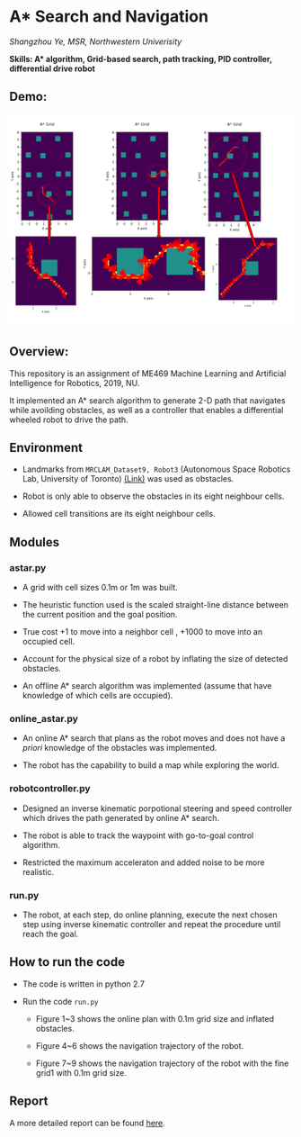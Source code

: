 # A* Search and Navigation

*Shangzhou Ye, MSR, Northwestern Univerisity*

**Skills: A\* algorithm, Grid-based search, path tracking, PID controller, differential drive robot**

## Demo:

![demo](https://github.com/shangzhouye/search-and-navigation-public/blob/master/demo.png?raw=true)

## Overview:

This repository is an assignment of ME469 Machine Learning and Artificial Intelligence for Robotics, 2019, NU. 

It implemented an A* search algorithm to generate 2-D path that navigates while avoilding obstacles, as well as a controller that enables a differential wheeled robot to drive the path.

## Environment

- Landmarks from `MRCLAM_Dataset9, Robot3` (Autonomous Space Robotics Lab, University of Toronto) [(Link)](http://asrl.utias.utoronto.ca/datasets/mrclam/index.html) was used as obstacles.

- Robot is only able to observe the obstacles in its eight neighbour cells.

- Allowed cell transitions are its eight neighbour cells.

## Modules

### astar.py

- A grid with cell sizes 0.1m or 1m was built.

- The heuristic function used is the scaled straight-line distance between the current position and the goal position. 

- True cost +1 to move into a neighbor cell , +1000 to move into an occupied cell.

- Account for the physical size of a robot by inflating the size of detected obstacles.

- An offline A* search algorithm was implemented (assume that have knowledge of which cells are occupied). 

### online_astar.py

- An online A* search that plans as the robot moves and does not have a *priori* knowledge of the obstacles was implemented.

- The robot has the capability to build a map while exploring the world.

### robotcontroller.py

- Designed an inverse kinematic porpotional steering and speed controller which drives the path generated by online A* search.

- The robot is able to track the waypoint with go-to-goal control algorithm.

- Restricted the maximum acceleraton and added noise to be more realistic.

### run.py

- The robot, at each step, do online planning, execute the next chosen step using inverse kinematic controller and repeat the procedure until reach the goal.

## How to run the code

- The code is written in python 2.7

- Run the code `run.py`

   - Figure 1~3 shows the online plan with 0.1m grid size and inflated obstacles.

   - Figure 4~6 shows the navigation trajectory of the robot.

   - Figure 7~9 shows the navigation trajectory of the robot with the fine grid1 with 0.1m grid size.

## Report

A more detailed report can be found [here](https://github.com/shangzhouye/search-and-navigation-public/blob/master/ME469_report.pdf).